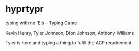 # hyprtypr
typing with no 'E's - Typing Game

Kevin Henry, Tyler Johnson, Dion Johnson, Anthony Williams

Tyler is here and typing a thing to fufill the ACP requirement.
